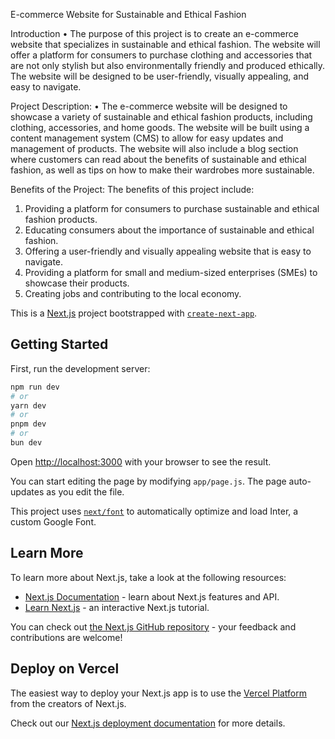 E-commerce Website for Sustainable and Ethical Fashion

Introduction
•	The purpose of this project is to create an e-commerce website that specializes in sustainable and ethical fashion. The website will offer a platform for consumers to purchase clothing and accessories that are not only stylish but also environmentally friendly and produced ethically. The website will be designed to be user-friendly, visually appealing, and easy to navigate.

Project Description:
•	The e-commerce website will be designed to showcase a variety of sustainable and ethical fashion products, including clothing, accessories, and home goods. The website will be built using a content management system (CMS) to allow for easy updates and management of products. The website will also include a blog section where customers can read about the benefits of sustainable and ethical fashion, as well as tips on how to make their wardrobes more sustainable.

Benefits of the Project:
The benefits of this project include:
1. Providing a platform for consumers to purchase sustainable and ethical fashion products.
2. Educating consumers about the importance of sustainable and ethical fashion.
3. Offering a user-friendly and visually appealing website that is easy to navigate.
4. Providing a platform for small and medium-sized enterprises (SMEs) to showcase their products.
5. Creating jobs and contributing to the local economy.


This is a [Next.js](https://nextjs.org/) project bootstrapped with [`create-next-app`](https://github.com/vercel/next.js/tree/canary/packages/create-next-app).

## Getting Started

First, run the development server:

```bash
npm run dev
# or
yarn dev
# or
pnpm dev
# or
bun dev
```

Open [http://localhost:3000](http://localhost:3000) with your browser to see the result.

You can start editing the page by modifying `app/page.js`. The page auto-updates as you edit the file.

This project uses [`next/font`](https://nextjs.org/docs/basic-features/font-optimization) to automatically optimize and load Inter, a custom Google Font.

## Learn More

To learn more about Next.js, take a look at the following resources:

- [Next.js Documentation](https://nextjs.org/docs) - learn about Next.js features and API.
- [Learn Next.js](https://nextjs.org/learn) - an interactive Next.js tutorial.

You can check out [the Next.js GitHub repository](https://github.com/vercel/next.js/) - your feedback and contributions are welcome!

## Deploy on Vercel

The easiest way to deploy your Next.js app is to use the [Vercel Platform](https://vercel.com/new?utm_medium=default-template&filter=next.js&utm_source=create-next-app&utm_campaign=create-next-app-readme) from the creators of Next.js.

Check out our [Next.js deployment documentation](https://nextjs.org/docs/deployment) for more details.
